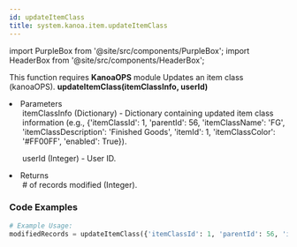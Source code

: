 ```yaml
---
id: updateItemClass
title: system.kanoa.item.updateItemClass
---
```


import PurpleBox from '@site/src/components/PurpleBox';
import HeaderBox from '@site/src/components/HeaderBox';

<PurpleBox>This function requires <b>KanoaOPS</b> module</PurpleBox>
<HeaderBox header="Description">Updates an item class (kanoaOPS).</HeaderBox>
<HeaderBox header="Syntax">
    <b>updateItemClass(itemClassInfo, userId)</b>
    <li>Parameters <br />
        <ul>itemClassInfo (Dictionary) - Dictionary containing updated item class information (e.g., &#123;'itemClassId': 1, 'parentId': 56, 'itemClassName': 'FG', 'itemClassDescription': 'Finished Goods', 'itemId': 1, 'itemClassColor': '#FF00FF', 'enabled': True}).</ul>
        <ul>userId (Integer) - User ID.</ul>
    </li>
    <li>Returns <br />
        <ul># of records modified (Integer).</ul>
    </li>
</HeaderBox>

### Code Examples

```python
# Example Usage:
modifiedRecords = updateItemClass({'itemClassId': 1, 'parentId': 56, 'itemClassName': 'FG', 'itemClassDescription': 'Finished Goods', 'itemId': 1, 'itemClassColor': '#FF00FF', 'enabled': True}, 123)

